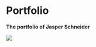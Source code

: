 # Portfolio

**The portfolio of Jasper Schneider**

![](https://unblast.com/wp-content/uploads/2022/08/Programmer-Illustration.jpg)
